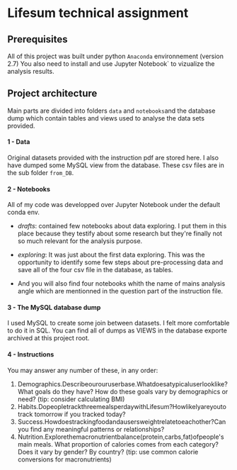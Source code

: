   # Lifesum technical assignment
  
  ## Prerequisites
  
  All of this project was built under python `Anaconda` environnement (version 2.7)
  You also need to install and use Jupyter Notebook` to vizualize the analysis results. 
  
  ## Project architecture
  
  Main parts are divided into folders `data` and `notebooks`and the database dump which contain 
  tables and views used to analyse the data sets provided.
  
  #### 1 - Data
  
  Original datasets provided with the instruction pdf are stored here. 
  I also have dumped some MySQL view from the database. These csv files are in the sub folder
  `from_DB`. 
  
  #### 2 - Notebooks
  
  All of my code was developped over Jupyter Notebook under the default conda env. 
  - _drafts_: contained few notebooks about data exploring. I put them in this place because 
  they testify about some research but they're finally not so much relevant for the analysis purpose.
   
  - _exploring_: It was just about the first data exploring. This was the opportunity to identify some few steps about 
  pre-processing data and save all of the four csv file in the database, as tables. 
  
  - And you will also find four notebooks whith the name of mains analysis angle which are 
  mentionned in the question part of the instruction file. 
  
  #### 3 - The MySQL database dump
  
  I used MySQL to create some join between datasets. I felt more comfortable to do  it in SQL. 
  You can find all of dumps as VIEWS in the database exporte archived at this project root.
  
  #### 4 - Instructions
  
  You may answer any number of these, in any order:
1. Demographics.Describeourouruserbase.Whatdoesatypicaluserlooklike? What goals do they have? How do these goals vary by demographics or need? (tip: consider calculating BMI)
2. Habits.DopeopletrackthreemealsperdaywithLifesum?Howlikelyareyouto track tomorrow if you tracked today?
3. Success.Howdoestrackingfoodandausersweightrelatetoeachother?Can you find any meaningful patterns or relationships?
4. Nutrition.Explorethemacronutrientbalance(protein,carbs,fat)ofpeople's main meals. What proportion of calories comes from each category? Does it vary by gender? By country? (tip: use common calorie conversions for macronutrients)

  
  